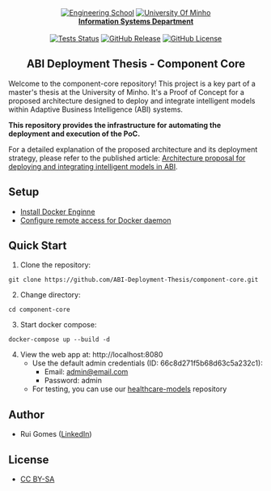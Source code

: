 <div align="center">
    <a href="https://www.eng.uminho.pt" target="_blank"><img src="https://i.imgur.com/mOynow9.png" alt="Engineering School"/></a>
    <a href="https://www.uminho.pt" target="_blank"><img src="https://i.imgur.com/1gtSAGM.png" alt="University Of Minho"/></a>
    <br/>
    <a href="http://www.dsi.uminho.pt" target="_blank">
        <strong>Information Systems Department</strong>
    </a>
    <br/>
    <br/>
    <a href="https://github.com/ABI-Deployment-Thesis/component-core/actions"><img alt="Tests Status" src="https://github.com/ABI-Deployment-Thesis/component-core/actions/workflows/tests.yaml/badge.svg"></a>
    <a href="https://github.com/ABI-Deployment-Thesis/component-core/releases"><img alt="GitHub Release" src="https://img.shields.io/github/v/release/ABI-Deployment-Thesis/component-core"></a>
    <a href="https://github.com/ABI-Deployment-Thesis/component-core/blob/main/LICENSE"><img alt="GitHub License" src="https://img.shields.io/github/license/ABI-Deployment-Thesis/component-core"></a>
</div>

<h2 align="center">ABI Deployment Thesis - Component Core</h2>

Welcome to the component-core repository! This project is a key part of a master's thesis at the University of Minho. It's a Proof of Concept for a proposed architecture designed to deploy and integrate intelligent models within Adaptive Business Intelligence (ABI) systems.

**This repository provides the infrastructure for automating the deployment and execution of the PoC.**

For a detailed explanation of the proposed architecture and its deployment strategy, please refer to the published article: [Architecture proposal for deploying and integrating intelligent models in ABI](https://www.sciencedirect.com/science/article/pii/S1877050923022445).

## Setup

- [Install Docker Enginne](https://docs.docker.com/engine/install/)
- [Configure remote access for Docker daemon](https://docs.docker.com/engine/daemon/remote-access/)

## Quick Start

1. Clone the repository:
```shell
git clone https://github.com/ABI-Deployment-Thesis/component-core.git
```
2. Change directory:
```shell
cd component-core
```
3. Start docker compose:
```shell
docker-compose up --build -d
```
4. View the web app at: http://localhost:8080
    - Use the default admin credentials (ID: 66c8d271f5b68d63c5a232c1):
        - Email: admin@email.com
        - Password: admin
    - For testing, you can use our [healthcare-models](https://github.com/ABI-Deployment-Thesis/healthcare-models) repository

## Author

- Rui Gomes ([LinkedIn](https://www.linkedin.com/in/ruigomes99))

## License

- [CC BY-SA](https://creativecommons.org/licenses/by-sa/4.0/)